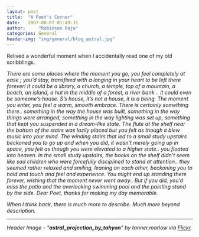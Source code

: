 ```yaml
---
layout: post
title:  "A Poet's Corner"
date:   2007-08-07 01:49:31
author:     "Robinson Raju"
categories: General 
header-img: "img/general/blog_astral.jpg"
---
```


Relived a wonderful moment when I accidentally read one of my old scribblings.

<i>
There are some places where the moment you go, you feel completely at ease ; you’d stay, transfixed with a longing in your heart to be left there forever! It could be a library, a church, a temple, top of a mountain, a beach, an island, a hut in the middle of a forest, a river bank .. it could even be someone’s house.

<i>
S’s house, it’s not a house, it is a being. The moment you enter, you feel a warm, smooth embrace. There is certainly something there.. something in the way the house was built, something in the way things were arranged, something in the way lighting was set up, something that kept you suspended in a dream-like state.

<i>
The flute at the shelf near the bottom of the stairs was lazily placed but you felt as though it blew music into your mind. The winding stairs that led to a small study upstairs beckoned you to go up and when you did, it wasn’t merely going up in space, you felt as though you were elevated to a higher state.. you floated into heaven.

<i>
In the small study upstairs, the books on the shelf didn’t seem like sad children who were forcefully disciplined to stand at attention.. they seemed rather relaxed and smiling, leaning on each other, beckoning you to hold and touch and feel and experience.

<i>
You might end up standing there forever, wishing that the moment never went away..

<i>
But if you did, you’d miss the patio and the overlooking swimming pool and the painting stand by the side.

<i>
Dear Poet, thanks for making my day memorable.

When I think back, there is much more to describe. Much more beyond description. 


---
_Header Image - "**astral_projection_by_tahyon**" by tanner.marlow via [Flickr](https://flic.kr/p/maa11d)._




